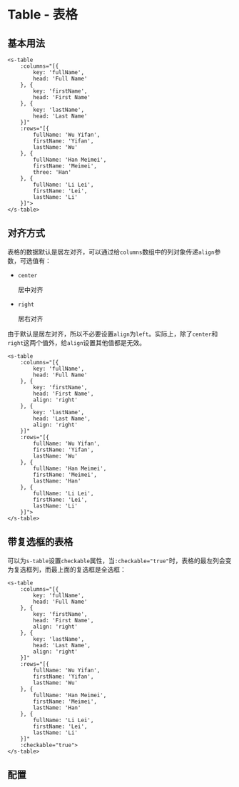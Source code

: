 # Table - 表格

## 基本用法

<div class="demo">
    <s-table
        :columns="[{
            key: 'fullName',
            head: 'Full Name'
        }, {
            key: 'firstName',
            head: 'First Name'
        }, {
            key: 'lastName',
            head: 'Last Name'
        }]"
        :rows="[{
            fullName: 'Wu Yifan',
            firstName: 'Yifan',
            lastName: 'Wu'
        }, {
            fullName: 'Han Meimei',
            firstName: 'Meimei',
            lastName: 'Han'
        }, {
            fullName: 'Li Lei',
            firstName: 'Lei',
            lastName: 'Li'
        }]">
    </s-table>
</div>

```
<s-table
    :columns="[{
        key: 'fullName',
        head: 'Full Name'
    }, {
        key: 'firstName',
        head: 'First Name'
    }, {
        key: 'lastName',
        head: 'Last Name'
    }]"
    :rows="[{
        fullName: 'Wu Yifan',
        firstName: 'Yifan',
        lastName: 'Wu'
    }, {
        fullName: 'Han Meimei',
        firstName: 'Meimei',
        three: 'Han'
    }, {
        fullName: 'Li Lei',
        firstName: 'Lei',
        lastName: 'Li'
    }]">
</s-table>
```
## 对齐方式

表格的数据默认是居左对齐，可以通过给`columns`数组中的列对象传递`align`参数，可选值有：
- `center`

  居中对齐
- `right`

  居右对齐

由于默认是居左对齐，所以不必要设置`align`为`left`。实际上，除了`center`和`right`这两个值外，给`align`设置其他值都是无效。

<div class="demo">
    <s-table
        :columns="[{
            key: 'fullName',
            head: 'Full Name'
        }, {
            key: 'firstName',
            head: 'First Name',
            align: 'right'
        }, {
            key: 'lastName',
            head: 'Last Name',
            align: 'right'
        }]"
        :rows="[{
            fullName: 'Wu Yifan',
            firstName: 'Yifan',
            lastName: 'Wu'
        }, {
            fullName: 'Han Meimei',
            firstName: 'Meimei',
            lastName: 'Han'
        }, {
            fullName: 'Li Lei',
            firstName: 'Lei',
            lastName: 'Li'
        }]">
    </s-table>
</div>

```
<s-table
    :columns="[{
        key: 'fullName',
        head: 'Full Name'
    }, {
        key: 'firstName',
        head: 'First Name',
        align: 'right'
    }, {
        key: 'lastName',
        head: 'Last Name',
        align: 'right'
    }]"
    :rows="[{
        fullName: 'Wu Yifan',
        firstName: 'Yifan',
        lastName: 'Wu'
    }, {
        fullName: 'Han Meimei',
        firstName: 'Meimei',
        lastName: 'Han'
    }, {
        fullName: 'Li Lei',
        firstName: 'Lei',
        lastName: 'Li'
    }]">
</s-table>
```

## 带复选框的表格
可以为`s-table`设置`checkable`属性，当`:checkable="true"`时，表格的最左列会变为复选框列，而最上面的复选框是全选框：

<div class="demo">
    <s-table
        :columns="[{
            key: 'fullName',
            head: 'Full Name'
        }, {
            key: 'firstName',
            head: 'First Name',
            align: 'right'
        }, {
            key: 'lastName',
            head: 'Last Name',
            align: 'right'
        }]"
        :rows="[{
            fullName: 'Wu Yifan',
            firstName: 'Yifan',
            lastName: 'Wu'
        }, {
            fullName: 'Han Meimei',
            firstName: 'Meimei',
            lastName: 'Han'
        }, {
            fullName: 'Li Lei',
            firstName: 'Lei',
            lastName: 'Li'
        }]"
        :checkable="true">
    </s-table>
</div>

```
<s-table
    :columns="[{
        key: 'fullName',
        head: 'Full Name'
    }, {
        key: 'firstName',
        head: 'First Name',
        align: 'right'
    }, {
        key: 'lastName',
        head: 'Last Name',
        align: 'right'
    }]"
    :rows="[{
        fullName: 'Wu Yifan',
        firstName: 'Yifan',
        lastName: 'Wu'
    }, {
        fullName: 'Han Meimei',
        firstName: 'Meimei',
        lastName: 'Han'
    }, {
        fullName: 'Li Lei',
        firstName: 'Lei',
        lastName: 'Li'
    }]"
    :checkable="true">
</s-table>
```

## 配置

<div class="demo">
    <s-table
        :columns="[{
            key: 'argument',
            head: '参数'
        }, {
            key: 'type',
            head: '类型'
        }, {
            key: 'optional',
            head: '可选值'
        }, {
            key: 'default',
            head: '默认值'
        }, {
            key: 'introduction',
            head: '说明'
        }]"
        :rows="[{
            argument: 'columns',
            type: 'Array',
            optional: '-',
            default: '[]',
            introduction: '定义表格的列，其中的每个数组元素都是对象，包括 key, head, width 属性'
        }, {
            argument: 'key',
            type: 'String',
            optional: '-',
            default: '-',
            introduction: '列的键名，用于给 rows 添加数据'
        }, {
            argument: 'head',
            type: 'String',
            optional: '-',
            default: '-',
            introduction: '表头名'
        }, {
            argument: 'width',
            type: 'Number, String with ext - px, %',
            optional: '-',
            default: '150px',
            introduction: '列宽'
        }, {
            argument: 'checkable',
            type: 'Boolean',
            optional: '-',
            default: 'false',
            introduction: '是否可选'
        }]">
    </s-table>
</div>

